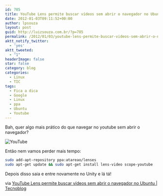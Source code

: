 ```yaml
---
id: 785
title: YouTube Lens permite buscar vídeos sem abrir o navegador no Ubuntu
date: 2012-01-03T09:11:52+00:00
author: lpsouza
layout: post
guid: http://luizsouza.com.br/?p=785
permalink: /2012/01/03/youtube-lens-permite-buscar-videos-sem-abrir-o-navegador-no-ubuntu/
aktt_notify_twitter:
  - 'yes'
aktt_tweeted:
  - "1"
headerImage: false
star: false
category: blog
categories:
  - Linux
  - TIC
tags:
  - Fica a dica
  - Google
  - Linux
  - ppa
  - Ubuntu
  - Youtube
---
```

Bah, quer algo mais prático do que navegar no youtube sem abrir o navegador?

![YouTube](wp-content/upload/2012/01/Screenshot-at-2012-01-02-155617-600x387.png)

Então nem vamos perder mais tempo:

```bash
sudo add-apt-repository ppa:atareao/lenses
sudo apt-get update && sudo apt-get install lens-video scope-youtube
```

Depois disso saia e entre novamente no Unity e lá tá!

via [YouTube Lens permite buscar vídeos sem abrir o navegador no Ubuntu | Tecnoblog](http://tecnoblog.net/87067/youtube-ubuntu/)
